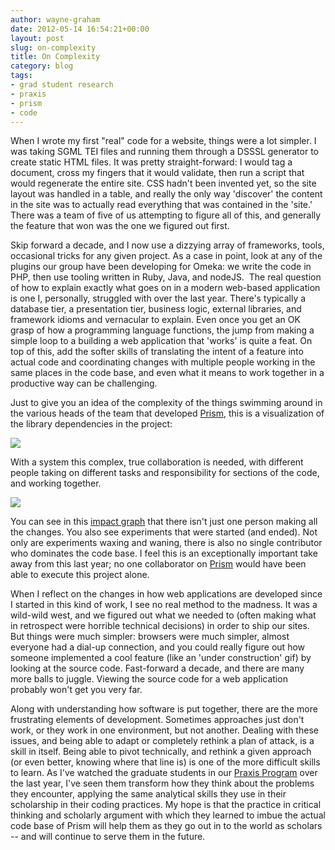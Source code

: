 ```yaml
---
author: wayne-graham
date: 2012-05-14 16:54:21+00:00
layout: post
slug: on-complexity
title: On Complexity
category: blog
tags:
- grad student research
- praxis
- prism
- code
---
```


When I wrote my first "real" code for a website, things were a lot simpler. I was taking SGML TEI files and running them through a DSSSL generator to create static HTML files. It was pretty straight-forward: I would tag a document, cross my fingers that it would validate, then run a script that would regenerate the entire site. CSS hadn't been invented yet, so the site layout was handled in a table, and really the only way 'discover' the content in the site was to actually read everything that was contained in the 'site.' There was a team of five of us attempting to figure all of this, and generally the feature that won was the one we figured out first.

Skip forward a decade, and I now use a dizzying array of frameworks, tools, occasional tricks for any given project. As a case in point, look at any of the plugins our group have been developing for Omeka: we write the code in PHP, then use tooling written in Ruby, Java, and nodeJS.  The real question of how to explain exactly what goes on in a modern web-based application is one I, personally, struggled with over the last year. There's typically a database tier, a presentation tier, business logic, external libraries, and framework idioms and vernacular to explain. Even once you get an OK grasp of how a programming language functions, the jump from making a simple loop to a building a web application that 'works' is quite a feat. On top of this, add the softer skills of translating the intent of a feature into actual code and coordinating changes with multiple people working in the same places in the code base, and even what it means to work together in a productive way can be challenging.

Just to give you an idea of the complexity of the things swimming around in the various heads of the team that developed [Prism](http://prism.scholarslab.org), this is a visualization of the library dependencies in the project:

[![](http://static.scholarslab.org/wp-content/uploads/2012/05/gem_graph1-300x30.png)](http://static.scholarslab.org/wp-content/uploads/2012/05/gem_graph1.png)

With a system this complex, true collaboration is needed, with different people taking on different tasks and responsibility for sections of the code, and working together.




[![](http://static.scholarslab.org/wp-content/uploads/2012/05/impact-300x176.png)](http://static.scholarslab.org/wp-content/uploads/2012/05/impact.png)

You can see in this [impact graph](https://github.com/scholarslab/prism/graphs/impact) that there isn't just one person making all the changes. You also see experiments that were started (and ended). Not only are experiments waxing and waning, there is also no single contributor who dominates the code base. I feel this is an exceptionally important take away from this last year; no one collaborator on [Prism](http://prism.scholarslab.org) would have been able to execute this project alone.

When I reflect on the changes in how web applications are developed since I started in this kind of work, I see no real method to the madness. It was a wild-wild west, and we figured out what we needed to (often making what in retrospect were horrible technical decisions) in order to ship our sites. But things were much simpler: browsers were much simpler, almost everyone had a dial-up connection, and you could really figure out how someone implemented a cool feature (like an 'under construction' gif) by looking at the source code. Fast-forward a decade, and there are many more balls to juggle. Viewing the source code for a web application probably won't get you very far.

Along with understanding how software is put together, there are the more frustrating elements of development. Sometimes approaches just don't work, or they work in one environment, but not another. Dealing with these issues, and being able to adapt or completely rethink a plan of attack, is a skill in itself. Being able to pivot technically, and rethink a given approach (or even better, knowing where that line is) is one of the more difficult skills to learn. As I've watched the graduate students in our [Praxis Program](https://praxis.scholarslab.org) over the last year, I've seen them transform how they think about the problems they encounter, applying the same analytical skills they use in their scholarship in their coding practices. My hope is that the practice in critical thinking and scholarly argument with which they learned to imbue the actual code base of Prism will help them as they go out in to the world as scholars -- and will continue to serve them in the future.


